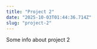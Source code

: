 ```yaml
---
title: "Project 2"
date: "2025-10-03T01:44:36.714Z"
slug: "project-2"
---
```



Some info about project 2

